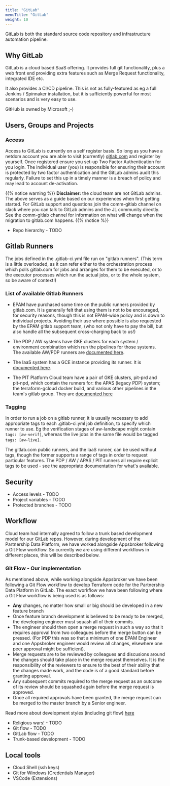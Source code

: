 ```yaml
---
title: "GitLab"
menuTitle: "GitLab"
weight: 10
---
```


GitLab is both the standard source code repository and infrastructure automation pipeline.

## Why GitLab

GitLab is a cloud based SaaS offering.  It provides full git functionality, plus a web front end
providing extra features such as Merge Request functionality, integrated IDE etc.

It also provides a CI/CD pipeline.  This is not as fully-featured as eg a full Jenkins / Spinnaker
installation, but it is sufficiently powerful for most scenarios and is very easy to use.

GitHub is owned by Microsoft ;-)

## Users, Groups and Projects

### Access

Access to GitLab is currently on a self register basis. So long as you have a netdom account you are able to visit (currently) [gitlab.com](https://gitlab.com/Lz-demo-docs/pit_platform/) and register by yourself. Once registered ensure you set-up Two Factor Authentication for you login. The individual user (you) is responsible for ensuring their account is protected by two factor authentication and the GitLab admins audit this regularly. Failure to set this up in a timely manner is a breach of policy and may lead to account de-activation.

{{% notice warning %}}
**Disclaimer:** the cloud team are not GitLab admins. The above serves as a guide based on our experiences when first getting started. For GitLab support and questions join the comm-gitlab channel on slack where you can talk to GitLab admins and the JL community directly. See the comm-gitlab channel for information on what will change when the migration to gitlab.com happens.
{{% /notice %}}

- Repo hierarchy - TODO

## Gitlab Runners

The jobs defined in the .gitlab-ci.yml file run on "gitlab runners".  (This term is a little overloaded, as it can refer
either to the orchestration process which polls gitlab.com for jobs and arranges for them to be executed, or to the
executor processes which run the actual jobs, or to the whole system, so be aware of context!)

### List of available Gitlab Runners

- EPAM have purchased some time on the public runners provided by gitlab.com.
It is generally felt that using them is not to be encouraged, for security reasons,
though this is not EPAM-wide policy and is down to individual projects.
Avoiding their use where possible is also requested by the EPAM gitlab support team,
(who not only have to pay the bill, but also handle all the subsequent
cross-charging back to us!)

- The PDP / AW systems have GKE clusters for each system / environment combination
which run the pipelines for those systems.  The available AW/PDP runners are [documented here](https://docs.google.com/spreadsheets/d/1haqwO_7p2RGjL6lUz3XjeQk0_pkqnPl-hAloDouq47g/edit#gid=2037107266).

- The IaaS system has a GCE instance providing its runner.  It is [documented here](https://gitlab.com/Lz-demo-docs/pit_platform/pit_platform_cloud/pit-shared-gitlab/-/tree/master).

- The PIT Platform Cloud team have a pair of GKE clusters, pit-prd and pit-npd,
which contain the runners for: the APAS (legacy PDP) system; the terraform-gcloud
docker build, and various other pipelines in the team's gitlab group.  They are
[documented here](https://docs.google.com/spreadsheets/d/10mqzgZ7A21h0sPu7YzE4GhXcLg8utlGTu2PzUlnYQnU/edit#gid=0)

### Tagging

In order to run a job on a gitlab runner, it is usually necessary to add appropriate
tags to each .gitlab-ci.yml job definition, to specify which runner to use.  Eg the
verification stages of aw-landscape might contain `tags: [aw-verif]`, whereas the
live jobs in the same file would be tagged `tags: [aw-live]`.

The gitlab.com public runners, and the IaaS runner, can be used without tags, though
the former supports a range of tags in order to request particular features.  The
PDP / AW / APAS / PIT runners all require explicit tags to be used - see the
appropriate documentation for what's available.

## Security

- Access levels - TODO
- Project variables - TODO
- Protected branches - TODO

## Workflow

Cloud team had internally agreed to follow a trunk based development model for our GitLab repos. However, during development of the Partnership Data Platform, we have worked alongside Appsbroker following a Git Flow workflow. So currently we are using different workflows in different places, this will be described below.

### Git Flow - Our implementation

As mentioned above, while working alongside Appsbroker we have been following a Git Flow workflow to develop Terraform code for the Partnership Data Platform in GitLab. The exact workflow we have been following where a Git Flow workflow is being used is as follows:

- **Any** changes, no matter how small or big should be developed in a new feature branch
- Once feature branch development is believed to be ready to be merged, the developing engineer must squash all of their commits.
- The engineer should then open a merge request in such a way so that it requires approval from two colleagues before the merge button can be pressed. (For PDP this was so that a minimum of one EPAM Engineer and one Appsbroker engineer would review all changes, elsewhere one peer approval might be sufficient).
- Merge requests are to be reviewed by colleagues and discusions around the changes should take place in the merge request themselves. It is the responsibility of the reviewers to ensure to the best of their ability that the changes made work, and the code is of a good standard before granting approval.
- Any subsequent commits required to the merge request as an outcome of its review should be squashed again before the merge request is approved.
- Once all required approvals have been granted, the merge request can be merged to the master branch by a Senior engineer.

Read more about development styles (including git flow) [here](https://www.toptal.com/software/trunk-based-development-git-flow)

- Religious wars! - TODO
- Git flow - TODO
- GitLab flow - TODO
- Trunk-based development - TODO

## Local tools

- Cloud Shell (ssh keys)
- Git for Windows (Credentials Manager)
- VSCode (Extensions)

